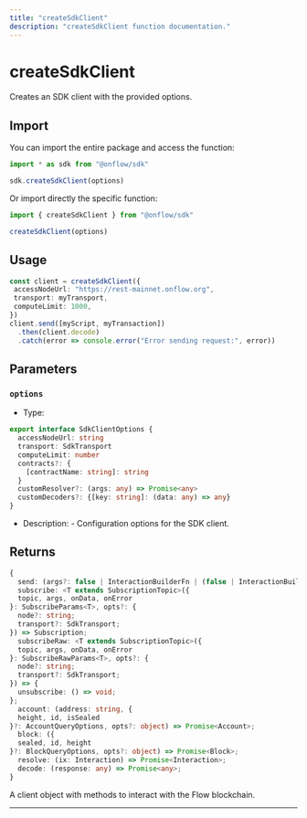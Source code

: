 ```yaml
---
title: "createSdkClient"
description: "createSdkClient function documentation."
---
```


<!-- THIS DOCUMENT IS AUTO-GENERATED FROM [onflow/sdk/src/sdk-client.ts](https://github.com/onflow/fcl-js/tree/master/packages/sdk/src/sdk-client.ts). DO NOT EDIT MANUALLY -->

# createSdkClient

Creates an SDK client with the provided options.

## Import

You can import the entire package and access the function:

```typescript
import * as sdk from "@onflow/sdk"

sdk.createSdkClient(options)
```

Or import directly the specific function:

```typescript
import { createSdkClient } from "@onflow/sdk"

createSdkClient(options)
```

## Usage

```typescript
const client = createSdkClient({
 accessNodeUrl: "https://rest-mainnet.onflow.org",
 transport: myTransport,
 computeLimit: 1000,
})
client.send([myScript, myTransaction])
  .then(client.decode)
  .catch(error => console.error("Error sending request:", error))
```

## Parameters

### `options` 


- Type: 
```typescript
export interface SdkClientOptions {
  accessNodeUrl: string
  transport: SdkTransport
  computeLimit: number
  contracts?: {
    [contractName: string]: string
  }
  customResolver?: (args: any) => Promise<any>
  customDecoders?: {[key: string]: (data: any) => any}
}
```
- Description: - Configuration options for the SDK client.


## Returns

```typescript
{
  send: (args?: false | InteractionBuilderFn | (false | InteractionBuilderFn)[], opts?: any) => Promise<any>;
  subscribe: <T extends SubscriptionTopic>({
  topic, args, onData, onError
}: SubscribeParams<T>, opts?: {
  node?: string;
  transport?: SdkTransport;
}) => Subscription;
  subscribeRaw: <T extends SubscriptionTopic>({
  topic, args, onData, onError
}: SubscribeRawParams<T>, opts?: {
  node?: string;
  transport?: SdkTransport;
}) => {
  unsubscribe: () => void;
};
  account: (address: string, {
  height, id, isSealed
}?: AccountQueryOptions, opts?: object) => Promise<Account>;
  block: ({
  sealed, id, height
}?: BlockQueryOptions, opts?: object) => Promise<Block>;
  resolve: (ix: Interaction) => Promise<Interaction>;
  decode: (response: any) => Promise<any>;
}
```


A client object with methods to interact with the Flow blockchain.

---